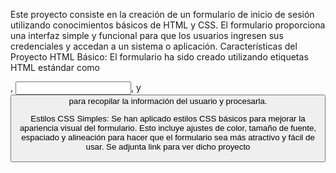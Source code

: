 Este proyecto consiste en la creación de un formulario de inicio de sesión utilizando conocimientos básicos de HTML y CSS. El formulario proporciona una interfaz simple y funcional para que los usuarios ingresen sus credenciales y accedan a un sistema o aplicación.
Características del Proyecto
HTML Básico: El formulario ha sido creado utilizando etiquetas HTML estándar como <form>, <input>, y <button> para recopilar la información del usuario y procesarla.

Estilos CSS Simples: Se han aplicado estilos CSS básicos para mejorar la apariencia visual del formulario. Esto incluye ajustes de color, tamaño de fuente, espaciado y alineación para hacer que el formulario sea más atractivo y fácil de usar.
Se adjunta link para ver dicho proyecto
